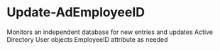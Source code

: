# Update-AdEmployeeID
Monitors an independent database for new entries and updates Active Directory User objects EmployeeID attribute as needed